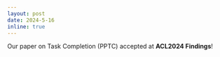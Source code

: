 ```yaml
---
layout: post
date: 2024-5-16
inline: true
---
```


Our paper on Task Completion (PPTC) accepted at **ACL2024 Findings**!
